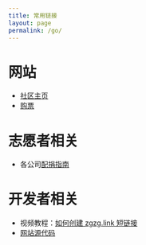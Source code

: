 ```yaml
---
title: 常用链接
layout: page
permalink: /go/
---
```


# 网站
* [社区主页](/)
* [购票](/singerticket/)

# 志愿者相关
* 各公司[配捐指南](https://zgzg.link/log-instruction)

# 开发者相关

* 视频教程：[如何创建 zgzg.link 短链接](https://youtu.be/8HrtHwGEOoE)
* [网站源代码](https://github.com/zgzgorg/yj.zgzg.io)
